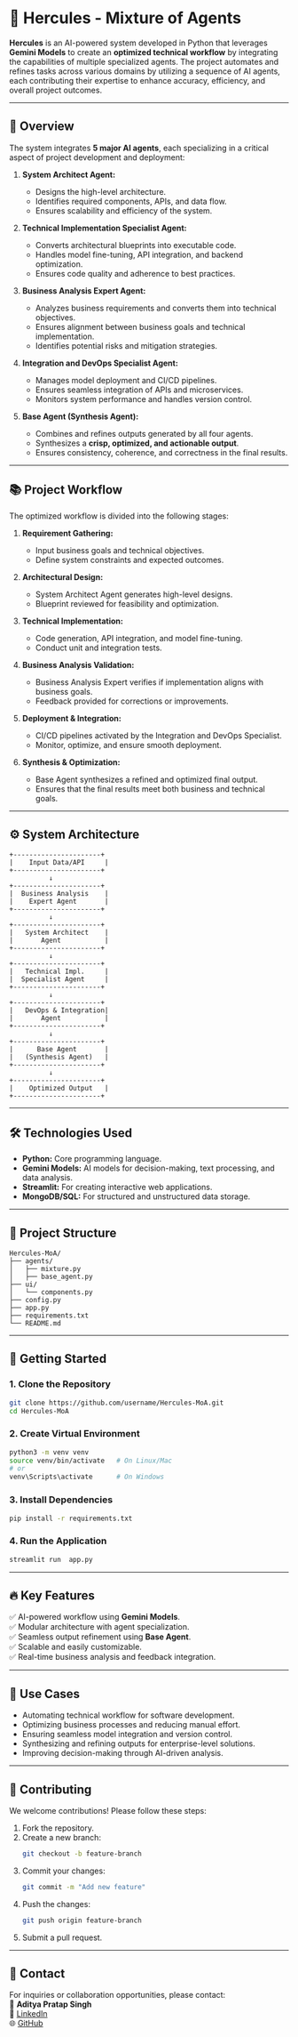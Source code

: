 # 🚀 Hercules - Mixture of Agents

**Hercules** is an AI-powered system developed in Python that leverages **Gemini Models** to create an **optimized technical workflow** by integrating the capabilities of multiple specialized agents. The project automates and refines tasks across various domains by utilizing a sequence of AI agents, each contributing their expertise to enhance accuracy, efficiency, and overall project outcomes.

---

## 🧠 Overview

The system integrates **5 major AI agents**, each specializing in a critical aspect of project development and deployment:

1. **System Architect Agent:**  
   - Designs the high-level architecture.
   - Identifies required components, APIs, and data flow.
   - Ensures scalability and efficiency of the system.

2. **Technical Implementation Specialist Agent:**  
   - Converts architectural blueprints into executable code.
   - Handles model fine-tuning, API integration, and backend optimization.
   - Ensures code quality and adherence to best practices.

3. **Business Analysis Expert Agent:**  
   - Analyzes business requirements and converts them into technical objectives.
   - Ensures alignment between business goals and technical implementation.
   - Identifies potential risks and mitigation strategies.

4. **Integration and DevOps Specialist Agent:**  
   - Manages model deployment and CI/CD pipelines.
   - Ensures seamless integration of APIs and microservices.
   - Monitors system performance and handles version control.

5. **Base Agent (Synthesis Agent):**  
   - Combines and refines outputs generated by all four agents.
   - Synthesizes a **crisp, optimized, and actionable output**.
   - Ensures consistency, coherence, and correctness in the final results.

---

## 📚 Project Workflow

The optimized workflow is divided into the following stages:

1. **Requirement Gathering:**  
   - Input business goals and technical objectives.
   - Define system constraints and expected outcomes.

2. **Architectural Design:**  
   - System Architect Agent generates high-level designs.
   - Blueprint reviewed for feasibility and optimization.

3. **Technical Implementation:**  
   - Code generation, API integration, and model fine-tuning.
   - Conduct unit and integration tests.

4. **Business Analysis Validation:**  
   - Business Analysis Expert verifies if implementation aligns with business goals.
   - Feedback provided for corrections or improvements.

5. **Deployment & Integration:**  
   - CI/CD pipelines activated by the Integration and DevOps Specialist.
   - Monitor, optimize, and ensure smooth deployment.

6. **Synthesis & Optimization:**  
   - Base Agent synthesizes a refined and optimized final output.
   - Ensures that the final results meet both business and technical goals.

---

## ⚙️ System Architecture

```
+----------------------+
|    Input Data/API     |
+----------------------+
          ↓
+----------------------+
|  Business Analysis    |
|    Expert Agent       |
+----------------------+
          ↓
+----------------------+
|   System Architect    |
|       Agent           |
+----------------------+
          ↓
+----------------------+
|   Technical Impl.     |
|  Specialist Agent     |
+----------------------+
          ↓
+----------------------+
|   DevOps & Integration|
|       Agent           |
+----------------------+
          ↓
+----------------------+
|      Base Agent       |
|   (Synthesis Agent)   |
+----------------------+
          ↓
+----------------------+
|    Optimized Output   |
+----------------------+
```

---

## 🛠️ Technologies Used

- **Python:** Core programming language.
- **Gemini Models:** AI models for decision-making, text processing, and data analysis.
- **Streamlit:** For creating interactive web applications.
- **MongoDB/SQL:** For structured and unstructured data storage.

---

## 📂 Project Structure

```
Hercules-MoA/
├── agents/
│   ├── mixture.py
│   ├── base_agent.py  
├── ui/
│   └── components.py
├── config.py
├── app.py
├── requirements.txt
└── README.md
```

---

## 🚀 Getting Started

### 1. Clone the Repository

```bash
git clone https://github.com/username/Hercules-MoA.git
cd Hercules-MoA
```

### 2. Create Virtual Environment

```bash
python3 -m venv venv
source venv/bin/activate   # On Linux/Mac
# or
venv\Scripts\activate      # On Windows
```

### 3. Install Dependencies

```bash
pip install -r requirements.txt
```

### 4. Run the Application

```bash
streamlit run  app.py
```

---

## 🔥 Key Features

✅ AI-powered workflow using **Gemini Models**.  
✅ Modular architecture with agent specialization.  
✅ Seamless output refinement using **Base Agent**.  
✅ Scalable and easily customizable.   
✅ Real-time business analysis and feedback integration.

---

## 🎯 Use Cases

- Automating technical workflow for software development.
- Optimizing business processes and reducing manual effort.
- Ensuring seamless model integration and version control.
- Synthesizing and refining outputs for enterprise-level solutions.
- Improving decision-making through AI-driven analysis.

---

## 🤝 Contributing

We welcome contributions! Please follow these steps:

1. Fork the repository.
2. Create a new branch:  
   ```bash
   git checkout -b feature-branch
   ```
3. Commit your changes:  
   ```bash
   git commit -m "Add new feature"
   ```
4. Push the changes:  
   ```bash
   git push origin feature-branch
   ```
5. Submit a pull request.

---

## 📧 Contact

For inquiries or collaboration opportunities, please contact:  
📩 **Aditya Pratap Singh**  
🔗 [LinkedIn](https://www.linkedin.com/in/aditya-pratap-singh-6a35aa22b)  
🌐 [GitHub](https://github.com/pratapaadi)
